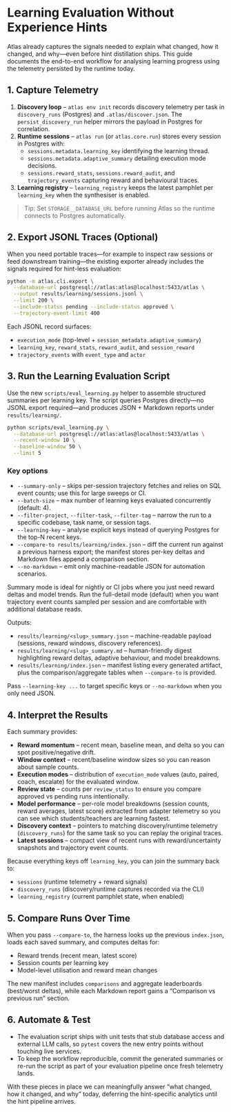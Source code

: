 # Learning Evaluation Without Experience Hints

Atlas already captures the signals needed to explain what changed, how it changed, and why—even before hint
distillation ships. This guide documents the end-to-end workflow for analysing learning progress using the telemetry
persisted by the runtime today.

## 1. Capture Telemetry

1. **Discovery loop** – `atlas env init` records discovery telemetry per task in `discovery_runs` (Postgres) and
   `.atlas/discover.json`. The `persist_discovery_run` helper mirrors the payload in Postgres for correlation.
2. **Runtime sessions** – `atlas run` (or `atlas.core.run`) stores every session in Postgres with:
   - `sessions.metadata.learning_key` identifying the learning thread.
   - `sessions.metadata.adaptive_summary` detailing execution mode decisions.
   - `sessions.reward_stats`, `sessions.reward_audit`, and `trajectory_events` capturing reward and behavioural traces.
3. **Learning registry** – `learning_registry` keeps the latest pamphlet per `learning_key` when the synthesiser is
   enabled.

> Tip: Set `STORAGE__DATABASE_URL` before running Atlas so the runtime connects to Postgres automatically.

## 2. Export JSONL Traces (Optional)

When you need portable traces—for example to inspect raw sessions or feed downstream training—the existing exporter
already includes the signals required for hint-less evaluation:

```bash
python -m atlas.cli.export \
  --database-url postgresql://atlas:atlas@localhost:5433/atlas \
  --output results/learning/sessions.jsonl \
  --limit 200 \
  --include-status pending --include-status approved \
  --trajectory-event-limit 400
```

Each JSONL record surfaces:

- `execution_mode` (top-level + `session_metadata.adaptive_summary`)
- `learning_key`, `reward_stats`, `reward_audit`, and `session_reward`
- `trajectory_events` with `event_type` and `actor`

## 3. Run the Learning Evaluation Script

Use the new `scripts/eval_learning.py` helper to assemble structured summaries per learning key. The script queries
Postgres directly—no JSONL export required—and produces JSON + Markdown reports under `results/learning/`.

```bash
python scripts/eval_learning.py \
  --database-url postgresql://atlas:atlas@localhost:5433/atlas \
  --recent-window 10 \
  --baseline-window 50 \
  --limit 5
```

### Key options

- `--summary-only` – skips per-session trajectory fetches and relies on SQL event counts; use this for large sweeps or CI.
- `--batch-size` – max number of learning keys evaluated concurrently (default: 4).
- `--filter-project`, `--filter-task`, `--filter-tag` – narrow the run to a specific codebase, task name, or session tags.
- `--learning-key` – analyse explicit keys instead of querying Postgres for the top-N recent keys.
- `--compare-to results/learning/index.json` – diff the current run against a previous harness export; the manifest stores per-key deltas and Markdown files append a comparison section.
- `--no-markdown` – emit only machine-readable JSON for automation scenarios.

Summary mode is ideal for nightly or CI jobs where you just need reward deltas and model trends. Run the full-detail mode (default) when you want trajectory event counts sampled per session and are comfortable with additional database reads.

Outputs:

- `results/learning/<slug>_summary.json` – machine-readable payload (sessions, reward windows, discovery references).
- `results/learning/<slug>_summary.md` – human-friendly digest highlighting reward deltas, adaptive behaviour, and model breakdowns.
- `results/learning/index.json` – manifest listing every generated artifact, plus the comparison/aggregate tables when `--compare-to` is provided.

Pass `--learning-key ...` to target specific keys or `--no-markdown` when you only need JSON.

## 4. Interpret the Results

Each summary provides:

- **Reward momentum** – recent mean, baseline mean, and delta so you can spot positive/negative drift.
- **Window context** – recent/baseline window sizes so you can reason about sample counts.
- **Execution modes** – distribution of `execution_mode` values (auto, paired, coach, escalate) for the evaluated window.
- **Review state** – counts per `review_status` to ensure you compare approved vs pending runs intentionally.
- **Model performance** – per-role model breakdowns (session counts, reward averages, latest score) extracted from adapter telemetry so you can see which students/teachers are learning fastest.
- **Discovery context** – pointers to matching discovery/runtime telemetry (`discovery_runs`) for the same task so you
  can replay the original traces.
- **Latest sessions** – compact view of recent runs with reward/uncertainty snapshots and trajectory event counts.

Because everything keys off `learning_key`, you can join the summary back to:

- `sessions` (runtime telemetry + reward signals)
- `discovery_runs` (discovery/runtime captures recorded via the CLI)
- `learning_registry` (current pamphlet state, when enabled)

## 5. Compare Runs Over Time

When you pass `--compare-to`, the harness looks up the previous `index.json`, loads each saved summary, and computes deltas for:

- Reward trends (recent mean, latest score)
- Session counts per learning key
- Model-level utilisation and reward mean changes

The new manifest includes `comparisons` and aggregate leaderboards (best/worst deltas), while each Markdown report gains a “Comparison vs previous run” section.

## 6. Automate & Test

- The evaluation script ships with unit tests that stub database access and external LLM calls, so `pytest` covers the
  new entry points without touching live services.
- To keep the workflow reproducible, commit the generated summaries or re-run the script as part of your evaluation
  pipeline once fresh telemetry lands.

With these pieces in place we can meaningfully answer “what changed, how it changed, and why” today, deferring the
hint-specific analytics until the hint pipeline arrives.
